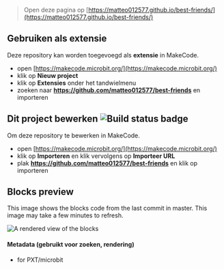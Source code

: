 
> Open deze pagina op [https://matteo012577.github.io/best-friends/](https://matteo012577.github.io/best-friends/)

## Gebruiken als extensie

Deze repository kan worden toegevoegd als **extensie** in MakeCode.

* open [https://makecode.microbit.org/](https://makecode.microbit.org/)
* klik op **Nieuw project**
* klik op **Extensies** onder het tandwielmenu
* zoeken naar **https://github.com/matteo012577/best-friends** en importeren

## Dit project bewerken ![Build status badge](https://github.com/matteo012577/best-friends/workflows/MakeCode/badge.svg)

Om deze repository te bewerken in MakeCode.

* open [https://makecode.microbit.org/](https://makecode.microbit.org/)
* klik op **Importeren** en klik vervolgens op **Importeer URL**
* plak **https://github.com/matteo012577/best-friends** en klik op importeren

## Blocks preview

This image shows the blocks code from the last commit in master.
This image may take a few minutes to refresh.

![A rendered view of the blocks](https://github.com/matteo012577/best-friends/raw/master/.github/makecode/blocks.png)

#### Metadata (gebruikt voor zoeken, rendering)

* for PXT/microbit
<script src="https://makecode.com/gh-pages-embed.js"></script><script>makeCodeRender("{{ site.makecode.home_url }}", "{{ site.github.owner_name }}/{{ site.github.repository_name }}");</script>
